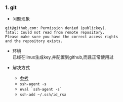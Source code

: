 ###  1.  git
- 问题现象  
```
git@github.com: Permission denied (publickey).
fatal: Could not read from remote repository.
Please make sure you have the correct access rights
and the repository exists.
```

- 环境  
  已经在linux生成key,并配置到github,而且正常使用过  
  
- 解决方式  
  - [参考](https://www.cnblogs.com/wmr95/p/7852832.html)  
  - `ssh-agent -s`  
  - `` eval `ssh-agent -s` ``  
  - `ssh-add ~/.ssh/id_rsa`  
